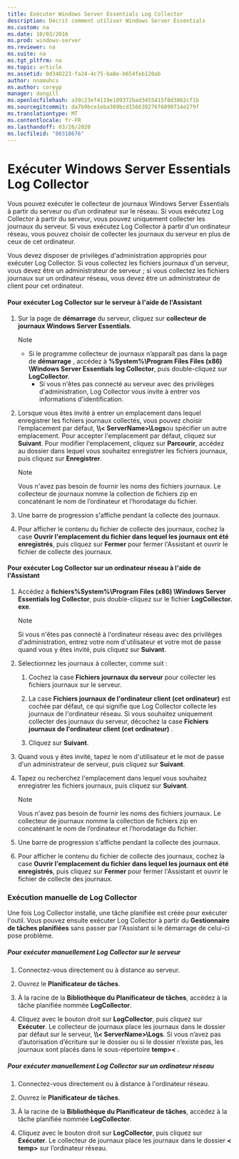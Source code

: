 ```yaml
---
title: Exécuter Windows Server Essentials Log Collector
description: Décrit comment utiliser Windows Server Essentials
ms.custom: na
ms.date: 10/03/2016
ms.prod: windows-server
ms.reviewer: na
ms.suite: na
ms.tgt_pltfrm: na
ms.topic: article
ms.assetid: 0d340223-fa24-4c75-ba8e-b654feb120ab
author: nnamuhcs
ms.author: coreyp
manager: dongill
ms.openlocfilehash: a39c23ef4119e109372bad3455415f8d3862cf1b
ms.sourcegitcommit: da7b9bce1eba369bcd156639276f6899714e279f
ms.translationtype: MT
ms.contentlocale: fr-FR
ms.lasthandoff: 03/26/2020
ms.locfileid: "80318676"
---
```

# <a name="run-the-windows-server-essentials-log-collector"></a>Exécuter Windows Server Essentials Log Collector
Vous pouvez exécuter le collecteur de journaux Windows Server Essentials à partir du serveur ou d’un ordinateur sur le réseau. Si vous exécutez Log Collector à partir du serveur, vous pouvez uniquement collecter les journaux du serveur. Si vous exécutez Log Collector à partir d'un ordinateur réseau, vous pouvez choisir de collecter les journaux du serveur en plus de ceux de cet ordinateur.  
  
 Vous devez disposer de privilèges d'administration appropriés pour exécuter Log Collector. Si vous collectez les fichiers journaux d'un serveur, vous devez être un administrateur de serveur ; si vous collectez les fichiers journaux sur un ordinateur réseau, vous devez être un administrateur de client pour cet ordinateur.  
  
#### <a name="to-run-the-log-collector-on-the-server-by-using-the-wizard"></a>Pour exécuter Log Collector sur le serveur à l'aide de l'Assistant  
  
1. Sur la page de **démarrage** du serveur, cliquez sur **collecteur de journaux Windows Server Essentials**.  
  
   > [!NOTE]
   > - Si le programme collecteur de journaux n’apparaît pas dans la page de **démarrage** , accédez à **%System%\Program Files Files (x86) \Windows Server Essentials log Collector**, puis double-cliquez sur **LogCollector**.  
   >   -   Si vous n'êtes pas connecté au serveur avec des privilèges d'administration, Log Collector vous invite à entrer vos informations d'identification.  
  
2. Lorsque vous êtes invité à entrer un emplacement dans lequel enregistrer les fichiers journaux collectés, vous pouvez choisir l’emplacement par défaut, **\\\\< ServerName\>\Logs**ou spécifier un autre emplacement. Pour accepter l'emplacement par défaut, cliquez sur **Suivant**. Pour modifier l'emplacement, cliquez sur **Parcourir**, accédez au dossier dans lequel vous souhaitez enregistrer les fichiers journaux, puis cliquez sur **Enregistrer**.  
  
   > [!NOTE]
   >  Vous n'avez pas besoin de fournir les noms des fichiers journaux. Le collecteur de journaux nomme la collection de fichiers zip en concaténant le nom de l’ordinateur et l’horodatage du fichier.  
  
3. Une barre de progression s'affiche pendant la collecte des journaux.  
  
4. Pour afficher le contenu du fichier de collecte des journaux, cochez la case **Ouvrir l'emplacement du fichier dans lequel les journaux ont été enregistrés**, puis cliquez sur **Fermer** pour fermer l'Assistant et ouvrir le fichier de collecte des journaux.  
  
#### <a name="to-run-the-log-collector-on-a-network-computer-by-using-the-wizard"></a>Pour exécuter Log Collector sur un ordinateur réseau à l'aide de l'Assistant  
  
1.  Accédez à **fichiers%System%\Program Files (x86) \Windows Server Essentials log Collector**, puis double-cliquez sur le fichier **LogCollector. exe**.  
  
    > [!NOTE]
    >  Si vous n'êtes pas connecté à l'ordinateur réseau avec des privilèges d'administration, entrez votre nom d'utilisateur et votre mot de passe quand vous y êtes invité, puis cliquez sur **Suivant**.  
  
2.  Sélectionnez les journaux à collecter, comme suit :  
  
    1.  Cochez la case **Fichiers journaux du serveur** pour collecter les fichiers journaux sur le serveur.  
  
    2.  La case **Fichiers journaux de l'ordinateur client (cet ordinateur)** est cochée par défaut, ce qui signifie que Log Collector collecte les journaux de l'ordinateur réseau. Si vous souhaitez uniquement collecter des journaux du serveur, décochez la case **Fichiers journaux de l'ordinateur client (cet ordinateur)** .  
  
    3.  Cliquez sur **Suivant**.  
  
3.  Quand vous y êtes invité, tapez le nom d'utilisateur et le mot de passe d'un administrateur de serveur, puis cliquez sur **Suivant**.  
  
4.  Tapez ou recherchez l'emplacement dans lequel vous souhaitez enregistrer les fichiers journaux, puis cliquez sur **Suivant**.  
  
    > [!NOTE]
    >  Vous n'avez pas besoin de fournir les noms des fichiers journaux. Le collecteur de journaux nomme la collection de fichiers zip en concaténant le nom de l’ordinateur et l’horodatage du fichier.  
  
5.  Une barre de progression s'affiche pendant la collecte des journaux.  
  
6.  Pour afficher le contenu du fichier de collecte des journaux, cochez la case **Ouvrir l'emplacement du fichier dans lequel les journaux ont été enregistrés**, puis cliquez sur **Fermer** pour fermer l'Assistant et ouvrir le fichier de collecte des journaux.  
  
### <a name="running-the-log-collector-manually"></a>Exécution manuelle de Log Collector  
 Une fois Log Collector installé, une tâche planifiée est créée pour exécuter l'outil. Vous pouvez ensuite exécuter Log Collector à partir du **Gestionnaire de tâches planifiées** sans passer par l'Assistant si le démarrage de celui-ci pose problème.  
  
##### <a name="to-manually-run-the-log-collector-on-the-server"></a>Pour exécuter manuellement Log Collector sur le serveur  
  
1.  Connectez-vous directement ou à distance au serveur.  
  
2.  Ouvrez le **Planificateur de tâches**.  
  
3.  À la racine de la **Bibliothèque du Planificateur de tâches**, accédez à la tâche planifiée nommée **LogCollector**.  
  
4.  Cliquez avec le bouton droit sur **LogCollector**, puis cliquez sur **Exécuter**. Le collecteur de journaux place les journaux dans le dossier par défaut sur le serveur, **\\\\< ServerName\>\Logs**. Si vous n’avez pas d’autorisation d’écriture sur le dossier ou si le dossier n’existe pas, les journaux sont placés dans le sous-répertoire **temp\><** .  
  
##### <a name="to-manually-run-the-log-collector-on-a-network-computer"></a>Pour exécuter manuellement Log Collector sur un ordinateur réseau  
  
1.  Connectez-vous directement ou à distance à l'ordinateur réseau.  
  
2.  Ouvrez le **Planificateur de tâches**.  
  
3.  À la racine de la **Bibliothèque du Planificateur de tâches**, accédez à la tâche planifiée nommée **LogCollector**.  
  
4.  Cliquez avec le bouton droit sur **LogCollector**, puis cliquez sur **Exécuter**. Le collecteur de journaux place les journaux dans le dossier **< temp\>** sur l’ordinateur réseau.
